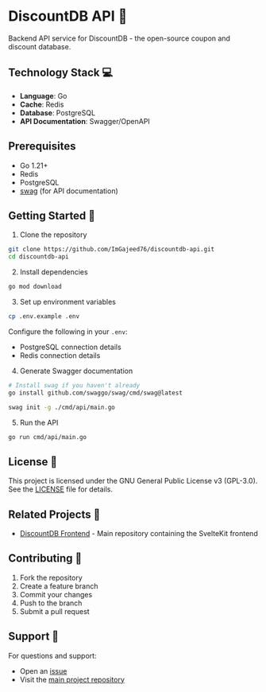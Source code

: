 # DiscountDB API 🚀

Backend API service for DiscountDB - the open-source coupon and discount database.

## Technology Stack 💻

- **Language**: Go
- **Cache**: Redis
- **Database**: PostgreSQL
- **API Documentation**: Swagger/OpenAPI

## Prerequisites

- Go 1.21+
- Redis
- PostgreSQL
- [swag](https://github.com/swaggo/swag) (for API documentation)

## Getting Started 🔧

1. Clone the repository

```bash
git clone https://github.com/ImGajeed76/discountdb-api.git
cd discountdb-api
```

2. Install dependencies

```bash
go mod download
```

3. Set up environment variables

```bash
cp .env.example .env
```

Configure the following in your `.env`:

- PostgreSQL connection details
- Redis connection details

4. Generate Swagger documentation

```bash
# Install swag if you haven't already
go install github.com/swaggo/swag/cmd/swag@latest
```

```bash
swag init -g ./cmd/api/main.go
```

5. Run the API

```bash
go run cmd/api/main.go
```

## License 📜

This project is licensed under the GNU General Public License v3 (GPL-3.0). See the [LICENSE](LICENSE) file for details.

## Related Projects 🔗

- [DiscountDB Frontend](https://github.com/ImGajeed76/discountdb) - Main repository containing the SvelteKit frontend

## Contributing 🤝

1. Fork the repository
2. Create a feature branch
3. Commit your changes
4. Push to the branch
5. Submit a pull request

## Support 💬

For questions and support:

- Open an [issue](https://github.com/ImGajeed76/discountdb-api/issues)
- Visit the [main project repository](https://github.com/ImGajeed76/discountdb)